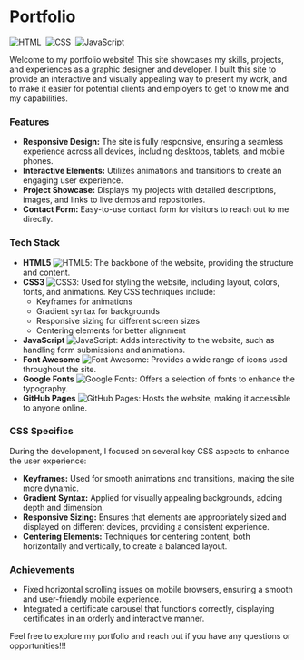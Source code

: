 # Portfolio
![HTML](https://img.shields.io/badge/HTML-HTML5-05122A?style=for-the-badge&logo=HTML5)&nbsp;
![CSS](https://img.shields.io/badge/CSS-CSS3-05122A?style=for-the-badge&logo=CSS3&logoColor=1572B6)&nbsp;
![JavaScript](https://img.shields.io/badge/JavaScript-JS-05122A?style=for-the-badge&logo=javascript)&nbsp;

Welcome to my portfolio website! This site showcases my skills, projects, and experiences as a graphic designer and developer. I built this site to provide an interactive and visually appealing way to present my work, and to make it easier for potential clients and employers to get to know me and my capabilities.

### Features

- **Responsive Design:** The site is fully responsive, ensuring a seamless experience across all devices, including desktops, tablets, and mobile phones.
- **Interactive Elements:** Utilizes animations and transitions to create an engaging user experience.
- **Project Showcase:** Displays my projects with detailed descriptions, images, and links to live demos and repositories.
- **Contact Form:** Easy-to-use contact form for visitors to reach out to me directly.

### Tech Stack

- **HTML5** ![HTML5](https://img.shields.io/badge/HTML5-E34F26?style=for-the-badge&logo=html5&logoColor=white): The backbone of the website, providing the structure and content.
- **CSS3** ![CSS3](https://img.shields.io/badge/CSS3-1572B6?style=for-the-badge&logo=css3&logoColor=white): Used for styling the website, including layout, colors, fonts, and animations. Key CSS techniques include:
  - Keyframes for animations
  - Gradient syntax for backgrounds
  - Responsive sizing for different screen sizes
  - Centering elements for better alignment
- **JavaScript** ![JavaScript](https://img.shields.io/badge/JavaScript-F7DF1E?style=for-the-badge&logo=javascript&logoColor=black): Adds interactivity to the website, such as handling form submissions and animations.
- **Font Awesome** ![Font Awesome](https://img.shields.io/badge/Font%20Awesome-339AF0?style=for-the-badge&logo=fontawesome&logoColor=white): Provides a wide range of icons used throughout the site.
- **Google Fonts** ![Google Fonts](https://img.shields.io/badge/Google%20Fonts-4285F4?style=for-the-badge&logo=google-fonts&logoColor=white): Offers a selection of fonts to enhance the typography.
- **GitHub Pages** ![GitHub Pages](https://img.shields.io/badge/GitHub%20Pages-100000?style=for-the-badge&logo=github&logoColor=white): Hosts the website, making it accessible to anyone online.

### CSS Specifics

During the development, I focused on several key CSS aspects to enhance the user experience:

- **Keyframes:** Used for smooth animations and transitions, making the site more dynamic.
- **Gradient Syntax:** Applied for visually appealing backgrounds, adding depth and dimension.
- **Responsive Sizing:** Ensures that elements are appropriately sized and displayed on different devices, providing a consistent experience.
- **Centering Elements:** Techniques for centering content, both horizontally and vertically, to create a balanced layout.

### Achievements

- Fixed horizontal scrolling issues on mobile browsers, ensuring a smooth and user-friendly mobile experience.
- Integrated a certificate carousel that functions correctly, displaying certificates in an orderly and interactive manner.

Feel free to explore my portfolio and reach out if you have any questions or opportunities!!!
